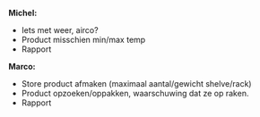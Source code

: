 **Michel:**
* Iets met weer, airco?
* Product misschien min/max temp
* Rapport



**Marco:**
* Store product afmaken (maximaal aantal/gewicht shelve/rack)
* Product opzoeken/oppakken, waarschuwing dat ze op raken.
* Rapport

